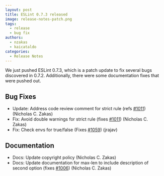 ```yaml
---
layout: post
title: ESLint 0.7.3 released
image: release-notes-patch.png
tags:
  - release
  - bug fix
authors:
  - nzakas
  - kaicataldo
categories:
  - Release Notes
---
```


We just pushed ESLint 0.7.3, which is a patch update to fix several bugs discovered in 0.7.2. Additionally, there were some documentation fixes that were pushed out.

## Bug Fixes

* Update: Address code review comment for strict rule (refs [#1011](https://github.com/eslint/eslint/issues/1011)) (Nicholas C. Zakas)
* Fix: Avoid double warnings for strict rule (fixes [#1011](https://github.com/eslint/eslint/issues/1011)) (Nicholas C. Zakas)
* Fix: Check envs for true/false (Fixes [#1059](https://github.com/eslint/eslint/issues/1059)) (jrajav)

## Documentation

* Docs: Update copyright policy (Nicholas C. Zakas)
* Docs: Update documentation for max-len to include description of second option (fixes [#1006](https://github.com/eslint/eslint/issues/1006)) (Nicholas C. Zakas)
